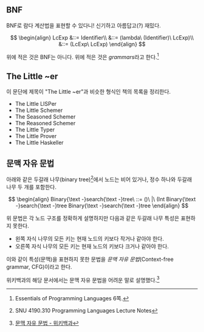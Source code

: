 ## BNF

BNF로 람다 계산법을 표현할 수 있다니! 신기하고 아름답고(?) 재밌다.

$$
\begin{align}
LcExp &::= Identifier\\
&::= (lambda\ (Identifier)\ LcExp)\\
&::= (LcExp\ LcExp)
\end{align}
$$

위에 적은 것은 BNF는 아니다. 위에 적은 것은 *grammars*라고 한다.[^1]

[^1]: Essentials of Programming Languages 6쪽.

## The Little ~er

이 문단에 제목이 "The Little ~er"과 비슷한 형식인 책의 목록을 정리한다.

* The Little LISPer
* The Little Schemer
* The Seasoned Schemer
* The Reasoned Schemer
* The Little Typer
* The Little Prover
* The Little Haskeller

## 문맥 자유 문법

아래와 같은 두갈래 나무(binary tree)[^2]에서 노드는 비어 있거나, 정수 하나와 두갈래 나무 두 개를 포함한다.

[^2]: SNU 4190.310 Programming Languages Lecture Notes

$$
\begin{align}
Binary{\text -}search{\text -}tree\ ::= ()\ |\ (Int Binary{\text -}search{\text -}tree Binary{\text -}search{\text -}tree
\end{align}
$$

위 문법은 각 노드 구조를 정확하게 설명하지만 다음과 같은 두갈래 나무 특성은 표현하지 못한다.

* 왼쪽 자식 나무의 모든 키는 현재 노드의 키보다 작거나 같아야 한다.
* 오른쪽 자식 나무의 모든 키는 현재 노드의 키보다 크거나 같아야 한다.

이와 같이 특성(문맥)을 표현하지 못한 문법을 *문맥 자유 문법*(Context-free grammar, CFG)이라고 한다.

위키백과의 해당 문서에서는 문맥 자유 문법을 어려운 말로 설명했다.[^3]

[^3]: [문맥 자유 문법 - 위키백과](https://ko.wikipedia.org/wiki/%EB%AC%B8%EB%A7%A5_%EC%9E%90%EC%9C%A0_%EB%AC%B8%EB%B2%95)
